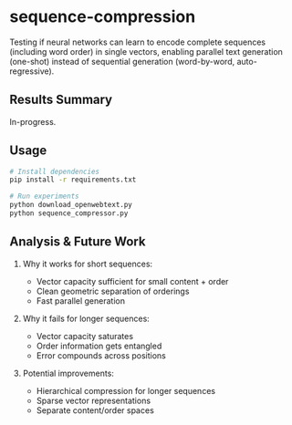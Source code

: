 # sequence-compression

Testing if neural networks can learn to encode complete sequences (including word order) in single vectors, enabling parallel text generation (one-shot) instead of sequential generation (word-by-word, auto-regressive).

## Results Summary

In-progress.

## Usage

```bash
# Install dependencies
pip install -r requirements.txt

# Run experiments
python download_openwebtext.py
python sequence_compressor.py
```

## Analysis & Future Work

1. Why it works for short sequences:

    - Vector capacity sufficient for small content + order
    - Clean geometric separation of orderings
    - Fast parallel generation

2. Why it fails for longer sequences:

    - Vector capacity saturates
    - Order information gets entangled
    - Error compounds across positions

3. Potential improvements:
    - Hierarchical compression for longer sequences
    - Sparse vector representations
    - Separate content/order spaces
